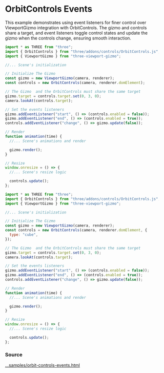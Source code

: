 <script setup lang="ts">
const type = new URLSearchParams(window.location.search).get("type") || "sphere";
</script>

# OrbitControls Events

<IframeContainer :url="`orbit-controls-events.html?type=${type}`" />

This example demonstrates using event listeners for finer control over ViewportGizmo integration with OrbitControls. The gizmo and controls share a target, and event listeners toggle control states and update the gizmo when the controls change, ensuring smooth interaction.

<div v-if="type === 'cube'">

```js
import * as THREE from "three";
import { OrbitControls } from "three/addons/controls/OrbitControls.js";
import { ViewportGizmo } from "three-viewport-gizmo";

//... Scene's initialization

// Initialize The Gizmo
const gizmo = new ViewportGizmo(camera, renderer);
const controls = new OrbitControls(camera, renderer.domElement);

// The Gizmo  and the OrbitControls must share the same target
gizmo.target = controls.target.set(0, 3, 0);
camera.lookAt(controls.target);

// Set the events listeners
gizmo.addEventListener("start", () => (controls.enabled = false));
gizmo.addEventListener("end", () => (controls.enabled = true));
controls.addEventListener("change", () => gizmo.update(false));

// Render
function animation(time) {
  //... Scene's animations and render

  gizmo.render();
}

// Resize
window.onresize = () => {
  //... Scene's resize logic

  controls.update();
};
```

</div>

<div v-else>

```js
import * as THREE from "three";
import { OrbitControls } from "three/addons/controls/OrbitControls.js";
import { ViewportGizmo } from "three-viewport-gizmo";

//... Scene's initialization

// Initialize The Gizmo
const gizmo = new ViewportGizmo(camera, renderer);
const controls = new OrbitControls(camera, renderer.domElement, {
  type: "cube",
});

// The Gizmo  and the OrbitControls must share the same target
gizmo.target = controls.target.set(0, 3, 0);
camera.lookAt(controls.target);

// Set the events listeners
gizmo.addEventListener("start", () => (controls.enabled = false));
gizmo.addEventListener("end", () => (controls.enabled = true));
controls.addEventListener("change", () => gizmo.update(false));

// Render
function animation(time) {
  //... Scene's animations and render

  gizmo.render();
}

// Resize
window.onresize = () => {
  //... Scene's resize logic

  controls.update();
};
```

</div>

### Source

[...samples/orbit-controls-events.html](https://github.com/Fennec-hub/three-viewport-gizmo/blob/main/docs/public/samples/orbit-controls-events.html)
